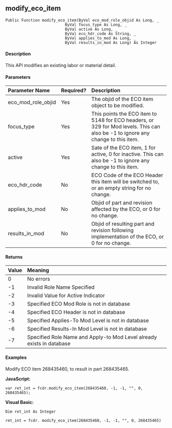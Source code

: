 modify_eco_item
-------------------

```
Public Function modify_eco_item(ByVal eco_mod_role_objid As Long, _
                          ByVal focus_type As Long, _
                          ByVal active As Long, _
                          ByVal eco_hdr_code As String, _
                          ByVal applies_to_mod As Long, _
                          ByVal results_in_mod As Long) As Integer
```

#### Description

This API modifies an existing labor or material detail.

#### Parameters

| Parameter Name | Required? | Description |
|:--- |:--- |:--- |
| eco_mod_role_objid | Yes | The objid of the ECO item object to be modified. |
| focus_type | Yes | This points the ECO item to 5148 for ECO headers, or 329 for Mod levels. This can also be -1 to ignore any change to this item. |
| active | Yes | Sate of the ECO item, 1 for active, 0 for inactive. This can also be -1 to ignore any change to this item. |
| eco_hdr_code | No | ECO Code of the ECO Header this item will be switched to, or an empty string for no change. |
| applies_to_mod | No | Objid of part and revision affected by the ECO, or 0 for no change. |
| results_in_mod | No | Objid of resulting part and revision following implementation of the ECO, or 0 for no change. |

#### Returns

| Value | Meaning |
|:--- |:--- |
| 0 | No errors |
| -1 | Invalid Role Name Specified |
| -2 | Invalid Value for Active Indicator |
| -3 | Specified ECO Mod Role is not in database |
| -4 | Specified ECO Header is not in database |
| -5 | Specified Applies-To Mod Level is not in database |
| -6 | Specified Results-In Mod Level is not in database |
| -7 | Specified Role Name and Apply-to Mod Level already exists in database |

#### Examples

Modify ECO item 268435460, to result in part 268435465.

**JavaScript:**
```
var ret_int = fcdr.modify_eco_item(268435460, -1, -1, "", 0, 268435465);
```

**Visual Basic:**
```
Dim ret_int As Integer

ret_int = fcdr. modify_eco_item(268435460, -1, -1, "", 0, 268435465)
```
